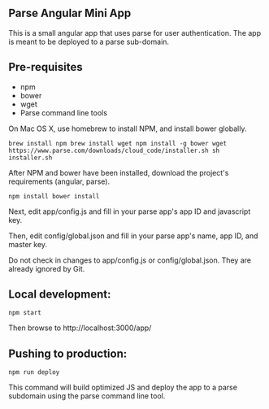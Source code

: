 Parse Angular Mini App
----------------------
This is a small angular app that uses parse for user authentication.
The app is meant to be deployed to a parse sub-domain.

Pre-requisites
--------------
* npm
* bower
* wget
* Parse command line tools

On Mac OS X, use homebrew to install NPM, and install bower globally.

``
brew install npm
brew install wget
npm install -g bower
wget https://www.parse.com/downloads/cloud_code/installer.sh
sh installer.sh
``

After NPM and bower have been installed, download the project's
requirements (angular, parse).

``
npm install
bower install
``

Next, edit app/config.js and fill in your parse app's app ID
and javascript key.

Then, edit config/global.json and fill in your parse app's
name, app ID, and master key.

Do not check in changes to app/config.js or config/global.json.
They are already ignored by Git.

Local development:
-----------------

``
npm start
``

Then browse to http://localhost:3000/app/

Pushing to production:
---------------------
``
npm run deploy
``

This command will build optimized JS and deploy the app
to a parse subdomain using the parse command line tool.
